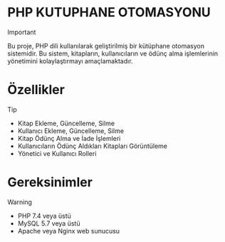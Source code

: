 # PHP KUTUPHANE OTOMASYONU


> [!IMPORTANT]  
> Bu proje, PHP dili kullanılarak geliştirilmiş bir kütüphane otomasyon sistemidir. Bu sistem, kitapların, kullanıcıların ve ödünç alma işlemlerinin yönetimini kolaylaştırmayı amaçlamaktadır.

# Özellikler
> [!TIP]
> - Kitap Ekleme, Güncelleme, Silme
> - Kullanıcı Ekleme, Güncelleme, Silme
> - Kitap Ödünç Alma ve İade İşlemleri
> - Kullanıcıların Ödünç Aldıkları Kitapları Görüntüleme
> - Yönetici ve Kullanıcı Rolleri

# Gereksinimler
> [!WARNING]
> - PHP 7.4 veya üstü
> - MySQL 5.7 veya üstü
> - Apache veya Nginx web sunucusu

